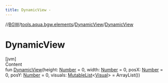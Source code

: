 ```yaml
---
title: DynamicView -
---
```

//[BGW](../../../index.md)/[tools.aqua.bgw.elements](../index.md)/[DynamicView](index.md)/[DynamicView](-dynamic-view.md)



# DynamicView  
[jvm]  
Content  
fun [DynamicView](-dynamic-view.md)(height: [Number](https://kotlinlang.org/api/latest/jvm/stdlib/kotlin/-number/index.html) = 0, width: [Number](https://kotlinlang.org/api/latest/jvm/stdlib/kotlin/-number/index.html) = 0, posX: [Number](https://kotlinlang.org/api/latest/jvm/stdlib/kotlin/-number/index.html) = 0, posY: [Number](https://kotlinlang.org/api/latest/jvm/stdlib/kotlin/-number/index.html) = 0, visuals: [MutableList](https://kotlinlang.org/api/latest/jvm/stdlib/kotlin.collections/-mutable-list/index.html)<[Visual](../../tools.aqua.bgw.visual/-visual/index.md)> = ArrayList())  



